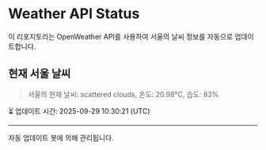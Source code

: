 
# Weather API Status

이 리포지토리는 OpenWeather API를 사용하여 서울의 날씨 정보를 자동으로 업데이트합니다.

## 현재 서울 날씨
> 서울의 현재 날씨: scattered clouds, 온도: 20.98°C, 습도: 83%

⏳ 업데이트 시간: 2025-09-29 10:30:21 (UTC)

---
자동 업데이트 봇에 의해 관리됩니다.
